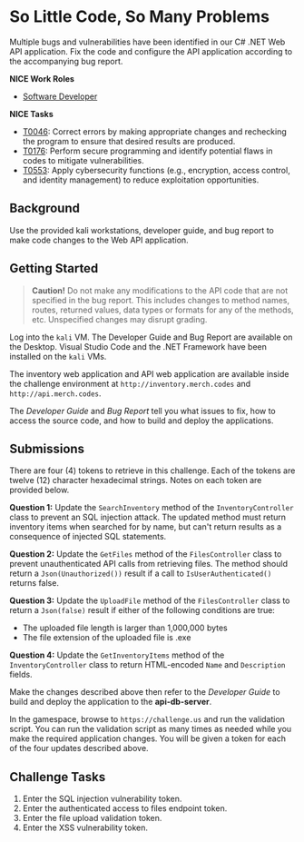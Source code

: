# So Little Code, So Many Problems

Multiple bugs and vulnerabilities have been identified in our C# .NET Web API application. Fix the code and configure the API application according to the accompanying bug report. 

**NICE Work Roles**

- [Software Developer](https://niccs.cisa.gov/workforce-development/nice-framework/)

**NICE Tasks**
- [T0046](https://niccs.cisa.gov/workforce-development/nice-framework/): Correct errors by making appropriate changes and rechecking the program to ensure that desired results are produced.  
- [T0176](https://niccs.cisa.gov/workforce-development/nice-framework/): Perform secure programming and identify potential flaws in codes to mitigate vulnerabilities.  
- [T0553](https://niccs.cisa.gov/workforce-development/nice-framework/): Apply cybersecurity functions (e.g., encryption, access control, and identity management) to reduce exploitation opportunities.

## Background

Use the provided kali workstations, developer guide, and bug report to make code changes to the Web API application.

## Getting Started

> **Caution!** Do not make any modifications to the API code that are not specified in the bug report. This includes changes to method names, routes, returned values, data types or formats for any of the methods, etc. Unspecified changes may disrupt grading.

Log into the `kali` VM. The Developer Guide and Bug Report are available on the Desktop. Visual Studio Code and the .NET Framework have been installed on the `kali` VMs.

The inventory web application and API web application are available inside the challenge environment at `http://inventory.merch.codes` and `http://api.merch.codes`. 

The *Developer Guide* and *Bug Report* tell you what issues to fix, how to access the source code, and how to build and deploy the applications.

## Submissions

There are four (4) tokens to retrieve in this challenge. Each of the tokens are twelve (12) character hexadecimal strings. Notes on each token are provided below.

**Question 1:** Update the `SearchInventory` method of the `InventoryController` class to prevent an SQL injection attack. The updated method must return inventory items when searched for by name, but can't return results as a consequence of injected SQL statements.

**Question 2:** Update the `GetFiles` method of the `FilesController` class to prevent unauthenticated API calls from retrieving files. The method should return a `Json(Unauthorized())` result if a call to `IsUserAuthenticated()` returns false.

**Question 3:** Update the `UploadFile` method of the `FilesController` class to return a `Json(false)` result if either of the following conditions are true:

- The uploaded file length is larger than 1,000,000 bytes
- The file extension of the uploaded file is .exe 

**Question 4:** Update the `GetInventoryItems` method of the `InventoryController` class to return HTML-encoded `Name` and `Description` fields.

Make the changes described above then refer to the *Developer Guide* to build and deploy the application to the **api-db-server**.  

In the gamespace, browse to `https://challenge.us` and run the validation script. You can run the validation script as many times as needed while you make the required application changes. You will be given a token for each of the four updates described above.  

## Challenge Tasks

1. Enter the SQL injection vulnerability token.
2. Enter the authenticated access to files endpoint token.
3. Enter the file upload validation token.
4. Enter the XSS vulnerability token.
